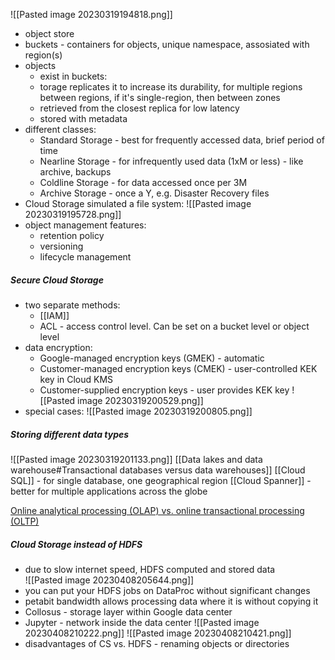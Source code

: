 ![[Pasted image 20230319194818.png]]
- object store
- buckets - containers for objects, unique namespace, assosiated with region(s) 
- objects
	- exist in buckets:
	- torage replicates it to increase its durability, for multiple regions between regions, if it's single-region, then between zones
	- retrieved from the closest replica for low latency
	- stored with metadata
- different classes:
	- Standard Storage - best for frequently accessed data, brief period of time
	- Nearline Storage - for infrequently used data (1xM or less) - like archive, backups
	- Coldline Storage - for data accessed once per 3M
	- Archive Storage - once a Y, e.g. Disaster Recovery files
- Cloud Storage simulated a file system:
![[Pasted image 20230319195728.png]]
- object management features:
	- retention policy
	- versioning
	- lifecycle management

##### Secure Cloud Storage
- two separate methods:
	- [[IAM]]
	- ACL - access control level. Can be set on a bucket level or object level
- data encryption:
	- Google-managed encryption keys (GMEK) - automatic
	- Customer-managed encryption keys (CMEK) - user-controlled KEK key in Cloud KMS
	- Customer-supplied encryption keys - user provides KEK key
![[Pasted image 20230319200529.png]]
- special cases:
![[Pasted image 20230319200805.png]]

##### Storing different data types
![[Pasted image 20230319201133.png]]
[[Data lakes and data warehouse#Transactional databases versus data warehouses]]
[[Cloud SQL]] - for single database, one geographical region
[[Cloud Spanner]] - better for multiple applications across the globe

[Online analytical processing (OLAP) vs. online transactional processing (OLTP)](https://www.ibm.com/cloud/blog/olap-vs-oltp)

##### Cloud Storage instead of HDFS
-  due to slow internet speed, HDFS computed and stored data  
![[Pasted image 20230408205644.png]]
- you can put your HDFS jobs on DataProc without significant changes
- petabit bandwidth allows processing data where it is without copying it
- Collosus - storage layer within Google data center
- Jupyter - network inside the data center
![[Pasted image 20230408210222.png]]
![[Pasted image 20230408210421.png]]
- disadvantages of CS vs. HDFS - renaming objects or directories